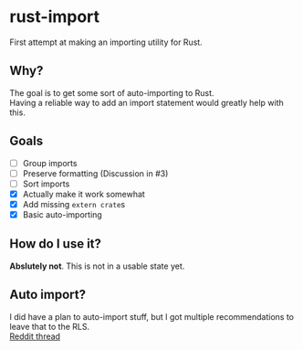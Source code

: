 # rust-import

First attempt at making an importing utility for Rust.

## Why?

The goal is to get some sort of auto-importing to Rust.  
Having a reliable way to add an import statement would greatly help with this.

## Goals

 - [ ] Group imports
 - [ ] Preserve formatting (Discussion in #3)
 - [ ] Sort imports
 - [x] Actually make it work somewhat
 - [x] Add missing `extern crate`s
 - [x] Basic auto-importing

## How do I use it?

**Abslutely not**. This is not in a usable state yet.

## Auto import?

I did have a plan to auto-import stuff, but I got multiple recommendations to leave that to the RLS.  
[Reddit thread](https://redd.it/7oibl7)
